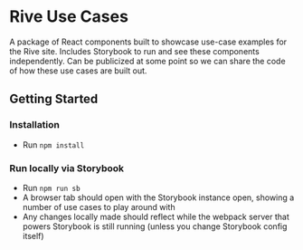 # Rive Use Cases

A package of React components built to showcase use-case examples for the Rive site. Includes Storybook to run and see these components independently. Can be publicized at some point so we can share the code of how these use cases are built out.

## Getting Started

### Installation

- Run `npm install`

### Run locally via Storybook

- Run `npm run sb`
- A browser tab should open with the Storybook instance open, showing a number of use cases to play around with
- Any changes locally made should reflect while the webpack server that powers Storybook is still running (unless you change Storybook config itself)
